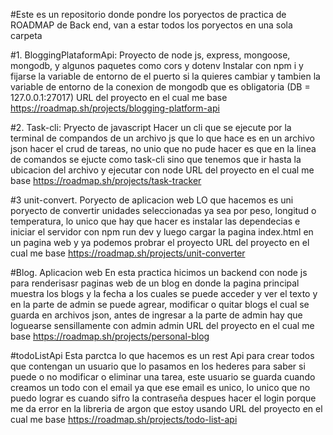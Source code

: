 #Este es un repositorio donde pondre los poryectos de practica de ROADMAP de Back end, van a estar todos los poryectos en una sola carpeta

#1. BloggingPlataformApi: Proyecto de node js, express, mongoose, mongodb, y algunos paquetes como cors y dotenv
Instalar con npm i y fijarse la variable de entorno de el puerto si la quieres cambiar y tambien la variable de entorno de la conexion de mongodb que es obligatoria (DB = 127.0.0.1:27017)
URL del proyecto en el cual me base https://roadmap.sh/projects/blogging-platform-api

#2. Task-cli: Pryecto de javascript
Hacer un cli que se ejecute por la terminal de compandos de un archivo js que lo que hace es en un archivo json hacer el crud de tareas, no unio que no pude hacer es que en la linea de comandos se ejucte como task-cli sino que tenemos que ir hasta la ubicacion del archivo y ejecutar con node
URL del proyecto en el cual me base https://roadmap.sh/projects/task-tracker

#3 unit-convert. Poryecto de aplicacion web
LO que hacemos es uni poryecto de convertir unidades seleccionadas ya sea por peso, longitud o temperatura, lo unico que hay que hacer es instalar las dependecias e iniciar el servidor con npm run dev y luego cargar la pagina index.html en un pagina web y ya podemos probrar el proyecto
URL del proyecto en el cual me base https://roadmap.sh/projects/unit-converter

#Blog. Aplicacion web
En esta practica hicimos un backend con node js para renderisasr paginas web de un blog en donde la pagina principal muestra los blogs y la fecha a los cuales se puede acceder y ver el texto y en la parte de admin se puede agrear, modificar o quitar blogs el cual se guarda en archivos json, antes de ingresar a la parte de admin hay que loguearse sensillamente con admin admin
URL del proyecto en el cual me base https://roadmap.sh/projects/personal-blog

#todoListApi
Esta parctca lo que hacemos es un rest Api para crear todos que contengan un usuario que lo pasamos en los hederes para saber si puede o no modificar o eliminar una tarea, este usuario se guarda cuando creamos un todo con el email ya que ese email es unico, lo unico que no puedo lograr es cuando sifro la contraseña despues hacer el login porque me da error en la libreria de argon que estoy usando
URL del proyecto en el cual me base https://roadmap.sh/projects/todo-list-api
